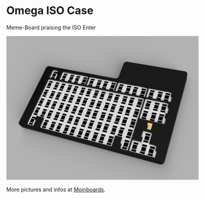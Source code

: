 # Omega ISO Case

Meme-Board praising the ISO Enter

![OmegaISO](https://github.com/Technofrikus/Omega-Iso-Case/blob/master/images/caserender.png)

More pictures and infos at [Moinboards](https://moinboards.de/projects/isoding/).
